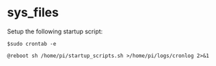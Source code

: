 # sys_files
Setup the following startup script:
````
$sudo crontab -e

@reboot sh /home/pi/startup_scripts.sh >/home/pi/logs/cronlog 2>&1
````
